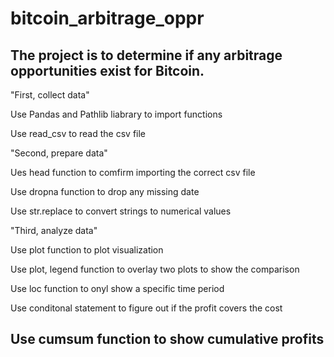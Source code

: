 # bitcoin_arbitrage_oppr

## The project is to determine if any arbitrage opportunities exist for Bitcoin.


"First, collect data"

Use Pandas and Pathlib liabrary to import functions

Use read_csv to read the csv file


"Second, prepare data"

Ues head function to comfirm importing the correct csv file

Use dropna function to drop any missing date

Use str.replace to convert strings to numerical values


"Third, analyze data"

Use plot function to plot visualization

Use plot, legend function to overlay two plots to show the comparison

Use loc function to onyl show a specific time period

Use conditonal statement to figure out if the profit covers the cost


Use cumsum function to show cumulative profits
---
